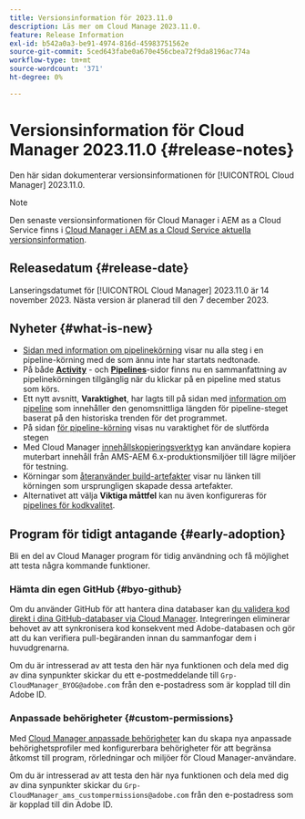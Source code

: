 ```yaml
---
title: Versionsinformation för 2023.11.0
description: Läs mer om Cloud Manage 2023.11.0.
feature: Release Information
exl-id: b542a0a3-be91-4974-816d-45983751562e
source-git-commit: 5ced643fabe0a670e456cbea72f9da8196ac774a
workflow-type: tm+mt
source-wordcount: '371'
ht-degree: 0%

---
```


# Versionsinformation för Cloud Manager 2023.11.0 {#release-notes}

Den här sidan dokumenterar versionsinformationen för [!UICONTROL Cloud Manager] 2023.11.0.

>[!NOTE]
>
>Den senaste versionsinformationen för Cloud Manager i AEM as a Cloud Service finns i [Cloud Manager i AEM as a Cloud Service aktuella versionsinformation](https://experienceleague.adobe.com/en/docs/experience-manager-cloud-service/content/release-notes/cloud-manager/current).

## Releasedatum {#release-date}

Lanseringsdatumet för [!UICONTROL Cloud Manager] 2023.11.0 är 14 november 2023. Nästa version är planerad till den 7 december 2023.

## Nyheter {#what-is-new}

* [Sidan med information om pipelinekörning](/help/using/managing-pipelines.md#view-details) visar nu alla steg i en pipeline-körning med de som ännu inte har startats nedtonade.
* På både **[Activity](/help/using/managing-pipelines.md#activity)** - och **[Pipelines](/help/using/managing-pipelines.md#pipelines)**-sidor finns nu en sammanfattning av pipelinekörningen tillgänglig när du klickar på en pipeline med status som körs.
* Ett nytt avsnitt, **Varaktighet**, har lagts till på sidan med [information om pipeline](/help/using/managing-pipelines.md#view-details) som innehåller den genomsnittliga längden för pipeline-steget baserat på den historiska trenden för det programmet.
* På sidan [för pipeline-körning](/help/using/managing-pipelines.md#activity-window) visas nu varaktighet för de slutförda stegen
* Med Cloud Manager [innehållskopieringsverktyg](/help/using/content-copy.md) kan användare kopiera muterbart innehåll från AMS-AEM 6.x-produktionsmiljöer till lägre miljöer för testning.
* Körningar som [återanvänder build-artefakter](/help/getting-started/project-setup.md#build-artifact-reuse) visar nu länken till körningen som ursprungligen skapade dessa artefakter.
* Alternativet att välja **Viktiga måttfel** kan nu även konfigureras för [pipelines för kodkvalitet](/help/using/non-production-pipelines.md).

## Program för tidigt antagande {#early-adoption}

Bli en del av Cloud Manager program för tidig användning och få möjlighet att testa några kommande funktioner.

### Hämta din egen GitHub {#byo-github}

Om du använder GitHub för att hantera dina databaser kan [du validera kod direkt i dina GitHub-databaser via Cloud Manager](/help/managing-code/private-repositories.md). Integreringen eliminerar behovet av att synkronisera kod konsekvent med Adobe-databasen och gör att du kan verifiera pull-begäranden innan du sammanfogar dem i huvudgrenarna.

Om du är intresserad av att testa den här nya funktionen och dela med dig av dina synpunkter skickar du ett e-postmeddelande till `Grp-CloudManager_BYOG@adobe.com` från den e-postadress som är kopplad till din Adobe ID.

### Anpassade behörigheter {#custom-permissions}

Med [Cloud Manager anpassade behörigheter](/help/using/custom-permissions.md) kan du skapa nya anpassade behörighetsprofiler med konfigurerbara behörigheter för att begränsa åtkomst till program, rörledningar och miljöer för Cloud Manager-användare.

Om du är intresserad av att testa den här nya funktionen och dela med dig av dina synpunkter skickar du `Grp-CloudManager_ams_custompermissions@adobe.com` från den e-postadress som är kopplad till din Adobe ID.
